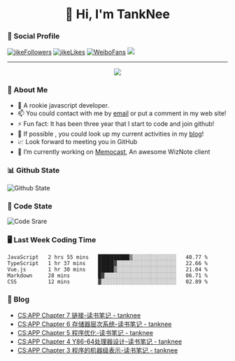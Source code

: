 
<h1 align="center">👋 Hi, I'm TankNee</h1>

### 📌 Social Profile 

[![jikeFollowers](https://img.shields.io/badge/dynamic/json?color=%23FFE411&label=JikeFollowers&query=%24.data.totalSubs&url=https%3A%2F%2Fapi.spencerwoo.com%2Fsubstats%2F%3Fsource%3DjikeFollower%26queryKey%3Dd25cf3f3-f6e6-4427-b418-51ba06cf26e9)](https://m.okjike.com)
[![jikeLikes](https://img.shields.io/badge/dynamic/json?color=%23FFE411&label=JikeLikes&query=%24.data.totalSubs&url=https%3A%2F%2Fapi.spencerwoo.com%2Fsubstats%2F%3Fsource%3DjikeLiked%26queryKey%3Dd25cf3f3-f6e6-4427-b418-51ba06cf26e9)](https://m.okjike.com)
[![WeiboFans](https://img.shields.io/badge/dynamic/json?color=%23E6162D&label=WeiboFollowers&query=%24.data.totalSubs&url=https%3A%2F%2Fapi.spencerwoo.com%2Fsubstats%2F%3Fsource%3Dweibo%26queryKey%3D5201023153)](https://www.weibo.com)
![](https://visitor-badge.glitch.me/badge?page_id=TankNee.TankNee)

---

<a href="https://github.com/linonetwo">
    <p align="center">
        <img src="https://github-profile-trophy.vercel.app/?username=TankNee&column=7&theme=onedark"/>
    </p>
</a>

### 👦 About Me 

- 🌱 A rookie javascript developer.
- 📫 You could contact with me by [email](mailto:nee@tanknee.cn) or put a comment in my web site!
-  ⚡  Fun fact: It has been three year that I start to code and join github!
- 🎉 If possible , you could look up my current activities in my [blog](https://www.tanknee.cn)!
- 📈 Look forward to meeting you in GitHub
- 🔭 I’m currently working on [Memocast](https://github.com/TankNee/Memocast), An awesome WizNote client

### 📊 Github State

![Github State](https://github-readme-stats.vercel.app/api?username=TankNee&show_icons=true&hide_border=true)

### 📶 Code State

![Code Srare](https://github-readme-stats.vercel.app/api/top-langs/?username=TankNee&layout=compact&hide_border=true&title_color=a0a9af)

### 🖥 Last Week Coding Time

<!--START_SECTION:waka-->
```text
JavaScript   2 hrs 55 mins   ██████████▒░░░░░░░░░░░░░░   40.77 % 
TypeScript   1 hr 37 mins    █████▓░░░░░░░░░░░░░░░░░░░   22.66 % 
Vue.js       1 hr 30 mins    █████▒░░░░░░░░░░░░░░░░░░░   21.04 % 
Markdown     28 mins         █▓░░░░░░░░░░░░░░░░░░░░░░░   06.71 % 
CSS          12 mins         ▓░░░░░░░░░░░░░░░░░░░░░░░░   02.89 % 
```
<!--END_SECTION:waka-->

### 📕 Blog

<!-- BLOG-POST-LIST:START -->
- [CS:APP Chapter 7 链接-读书笔记 - tanknee](http://www.cnblogs.com/tanknee/p/15323560.html)
- [CS:APP Chapter 6 存储器层次系统-读书笔记 - tanknee](http://www.cnblogs.com/tanknee/p/15323552.html)
- [CS:APP Chapter 5 程序优化-读书笔记 - tanknee](http://www.cnblogs.com/tanknee/p/15323528.html)
- [CS:APP Chapter 4 Y86-64处理器设计-读书笔记 - tanknee](http://www.cnblogs.com/tanknee/p/15322302.html)
- [CS:APP Chapter 3 程序的机器级表示-读书笔记 - tanknee](http://www.cnblogs.com/tanknee/p/15322287.html)
<!-- BLOG-POST-LIST:END -->
